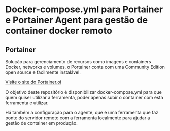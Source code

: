 # Docker-compose.yml para Portainer e Portainer Agent para gestão de container docker remoto

## Portainer
Solução para gerenciamento de recursos como imagens e containers Docker, networks e volumes, o Portainer conta com uma Community Edition open source e facilmente instalável.

[Visite o site do Portainer.oi](https://www.portainer.io/)

O objetivo deste repositório é disponibilizar docker-compose.yml para que quem quiser utilizar a ferramenta, poder apenas subir o container com esta ferramenta e utilizar.

Há também a configuração para o agente, que é uma ferramenta que faz ponte do servidor remoto com a ferramenta localmente para ajudar a gestão de container em produção.
